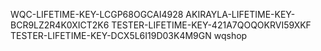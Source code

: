 WQC-LIFETIME-KEY-LCGP68OGCAI4928
AKIRAYLA-LIFETIME-KEY-BCR9LZ2R4K0XICT2K6
TESTER-LIFETIME-KEY-421A7QOQOKRVI59XKF
TESTER-LIFETIME-KEY-DCX5L6I19D03K4M9GN
wqshop
